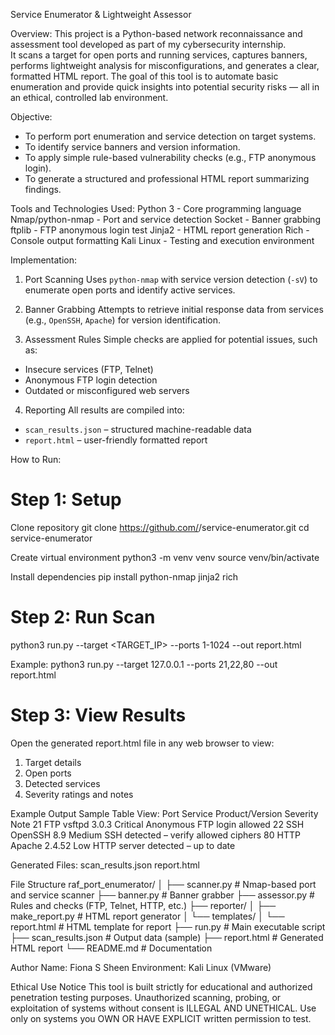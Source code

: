 Service Enumerator & Lightweight Assessor

Overview:
This project is a Python-based network reconnaissance and assessment tool developed as part of my cybersecurity internship.  
It scans a target for open ports and running services, captures banners, performs lightweight analysis for misconfigurations, and generates a clear, formatted HTML report.
The goal of this tool is to automate basic enumeration and provide quick insights into potential security risks — all in an ethical, controlled lab environment.

Objective:
- To perform port enumeration and service detection on target systems.  
- To identify service banners and version information.  
- To apply simple rule-based vulnerability checks (e.g., FTP anonymous login).  
- To generate a structured and professional HTML report summarizing findings.  

Tools and Technologies Used:
Python 3 - Core programming language 
Nmap/python-nmap - Port and service detection
Socket - Banner grabbing 
ftplib - FTP anonymous login test 
Jinja2 - HTML report generation 
Rich - Console output formatting 
Kali Linux - Testing and execution environment 

Implementation:

1. Port Scanning
Uses `python-nmap` with service version detection (`-sV`) to enumerate open ports and identify active services.

2. Banner Grabbing
Attempts to retrieve initial response data from services (e.g., `OpenSSH`, `Apache`) for version identification.

3. Assessment Rules
Simple checks are applied for potential issues, such as:
- Insecure services (FTP, Telnet)
- Anonymous FTP login detection
- Outdated or misconfigured web servers

4. Reporting
All results are compiled into:
- `scan_results.json` – structured machine-readable data  
- `report.html` – user-friendly formatted report 

How to Run:

# Step 1: Setup
Clone repository
git clone https://github.com/<your-username>/service-enumerator.git
cd service-enumerator

Create virtual environment
python3 -m venv venv
source venv/bin/activate

Install dependencies
pip install python-nmap jinja2 rich

# Step 2: Run Scan
python3 run.py --target <TARGET_IP> --ports 1-1024 --out report.html

Example:
python3 run.py --target 127.0.0.1 --ports 21,22,80 --out report.html

# Step 3: View Results
Open the generated report.html file in any web browser to view:
 1. Target details
 2. Open ports
 3. Detected services
 4. Severity ratings and notes

Example Output
Sample Table View:
Port	Service	Product/Version	Severity	Note
21	FTP	vsftpd 3.0.3	 Critical	Anonymous FTP login allowed
22	SSH	OpenSSH 8.9	 Medium	SSH detected – verify allowed ciphers
80	HTTP	Apache 2.4.52	 Low	HTTP server detected – up to date

Generated Files:
 scan_results.json
 report.html

File Structure
raf_port_enumerator/
│
├── scanner.py          # Nmap-based port and service scanner
├── banner.py           # Banner grabber
├── assessor.py         # Rules and checks (FTP, Telnet, HTTP, etc.)
├── reporter/
│   ├── make_report.py  # HTML report generator
│   └── templates/
│       └── report.html # HTML template for report
├── run.py              # Main executable script
├── scan_results.json   # Output data (sample)
├── report.html         # Generated HTML report
└── README.md           # Documentation

Author
Name: Fiona S Sheen
Environment: Kali Linux (VMware)

Ethical Use Notice
This tool is built strictly for educational and authorized penetration testing purposes.
Unauthorized scanning, probing, or exploitation of systems without consent is ILLEGAL AND UNETHICAL.
Use only on systems you OWN OR HAVE EXPLICIT written permission to test.
